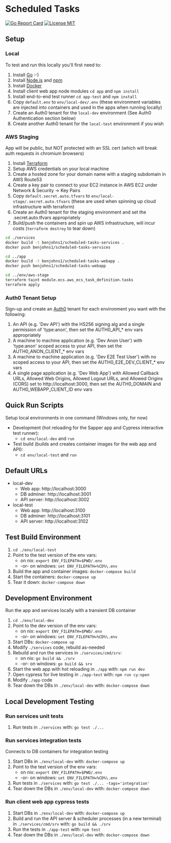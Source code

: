 # Scheduled Tasks
[![Go Report Card](https://goreportcard.com/badge/github.com/benjohns1/scheduled-tasks/services)](https://goreportcard.com/report/github.com/benjohns1/scheduled-tasks/services)
[![License MIT](https://img.shields.io/badge/license-MIT-lightgrey.svg?style=flat)](LICENSE)
## Setup
### Local
To test and run this locally you'll first need to:
1. Install [Go](https://golang.org/) :-)
2. Install [Node.js](https://nodejs.org/) and [npm](https://www.npmjs.com/)
3. Install [Docker](https://www.docker.com/products/docker-desktop)
4. Install client web app node modules `cd app` and `npm install`
5. Install end-to-end test runner `cd app-test` and `npm install`
6. Copy `default.env` to `env/local-dev/.env` (these environment variables are injected into containers and used in the apps when running locally)
7. Create an Auth0 tenant for the `local-dev` environment (See Auth0 Authentication section below)
8. Create another Auth0 tenant for the `local-test` environment if you wish

### AWS Staging
App will be public, but NOT protected with an SSL cert (which will break auth requests in chromium browsers)
1. Install [Terraform](https://www.terraform.io)
2. Setup AWS credentials on your local machine
3. Create a hosted zone for your domain name with a staging subdomain in AWS Route53
5. Create a key pair to connect to your EC2 instance in AWS EC2 under Network & Security -> Key Pairs
6. Copy `default.secret.auto.tfvars` to `env/local-stage/.secret.auto.tfvars` (these are used when spinning up cloud infrastructure with terraform)
7. Create an Auth0 tenant for the staging environment and set the .secret.auto.tfvars appropriately
8. Build/push the containers and spin up AWS infrastructure, will incur costs (`terraform destroy` to tear down)
```sh
cd ./services
docker build -t benjohns1/scheduled-tasks-services .
docker push benjohns1/scheduled-tasks-services

cd ../app
docker build -t benjohns1/scheduled-tasks-webapp .
docker push benjohns1/scheduled-tasks-webapp

cd ../env/aws-stage
terraform taint module.ecs.aws_ecs_task_definition.tasks
terraform apply
```

### Auth0 Tenant Setup
Sign-up and create an [Auth0](https://auth0.com) tenant for each environment you want with the following:
1. An API (e.g. 'Dev API') with the HS256 signing alg and a single permission of 'type:anon', then set the AUTH0_API_* env vars appropriately
2. A machine to machine application (e.g. 'Dev Anon User') with 'type:anon' scoped access to your API, then set the AUTH0_ANON_CLIENT_* env vars
3. A machine to machine application (e.g. 'Dev E2E Test User') with no scoped access to your API, then set the AUTH0_E2E_DEV_CLIENT_* env vars
4. A single page application (e.g. 'Dev Web App') with Allowed Callback URLs, Allowed Web Origins, Allowed Logout URLs, and Allowed Origins (CORS) set to http://localhost:3000, then set the AUTH0_DOMAIN and AUTH0_WEBAPP_CLIENT_ID env vars

## Quick Run Scripts
Setup local environments in one command (Windows only, for now)
* Development (hot reloading for the Sapper app and Cypress interactive test runner):
  * `cd env/local-dev` and `run`
* Test build (builds and creates container images for the web app and API):
  * `cd env/local-test` and `run`

## Default URLs
  * local-dev
    * Web app: http://localhost:3000
    * DB adminer: http://localhost:3001
    * API server: http://localhost:3002
  * local-test
    * Web app: http://localhost:3100
    * DB adminer: http://localhost:3101
    * API server: http://localhost:3102

## Test Build Environment
1. `cd ./env/local-test`
2. Point to the test version of the env vars:
   * on nix: `export ENV_FILEPATH=$PWD/.env`
   * -or- on windows: `set ENV_FILEPATH=%CD%\.env`
3. Build the app and container images: `docker-compose build`
4. Start the containers: `docker-compose up`
5. Tear it down: `docker-compose down`

## Development Environment
Run the app and services locally with a transient DB container
1. `cd ./env/local-dev`
2. Point to the dev version of the env vars:
   * on nix: `export ENV_FILEPATH=$PWD/.env`
   * -or- on windows: `set ENV_FILEPATH=%CD%\.env`
3. Start DBs: `docker-compose up`
4. Modify `./services` code, rebuild as-needed
5. Rebuild and run the services in `./services/cmd/srv`:
   * on nix: `go build && ./srv`
   * -or- on windows: `go build && srv`
6. Start the web app with hot reloading in `./app` with: `npm run dev`
7. Open cypress for live testing in `./app-test` with: `npm run cy:open`
8. Modify `./app` code
9. Tear down the DBs in `./env/local-dev` with: `docker-compose down`

## Local Development Testing
### Run services unit tests
1. Run tests in `./services` with: `go test ./...`

### Run services integration tests
Connects to DB containers for integration testing
1. Start DBs in `./env/local-dev` with: `docker-compose up`
1. Point to the test version of the env vars:
   * on nix: `export ENV_FILEPATH=$PWD/.env`
   * -or- on windows: `set ENV_FILEPATH=%CD%\.env`
1. Run tests in `./services` with: `go test ./... -tags='integration'`
1. Tear down the DBs in `./env/local-dev` with: `docker-compose down`

### Run client web app cypress tests
1. Start DBs in `./env/local-dev` with: `docker-compose up`
1. Build and run the API server & scheduler processes (in a new terminal) in `./services/cmd/srv` with: `go build && ./srv`
1. Run the tests in `./app-test` with: `npm test`
1. Tear down the DBs in `./env/local-dev` with: `docker-compose down`
